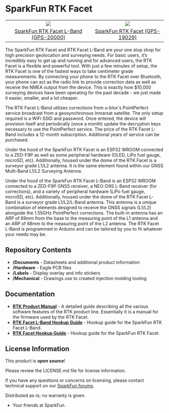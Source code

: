 SparkFun RTK Facet
========================================

<table class="table table-hover table-striped table-bordered">
  <tr align="center">
   <td><a href="https://www.sparkfun.com/products/20000"><img src="https://cdn.sparkfun.com//assets/parts/1/9/7/4/6/20000-SparkFun_RTK_Facet_L-Band-01.jpg"></a></td>
   <td><a href="https://www.sparkfun.com/products/18590"><img src="https://cdn.sparkfun.com//assets/parts/1/8/6/3/0/RTK_Facet_Photos-01.jpg"></a></td>
  <tr align="center">
    <td><a href="https://www.sparkfun.com/products/20000">SparkFun RTK Facet L-Band (GPS-20000)</a></td>
    <td><a href="https://www.sparkfun.com/products/19029">SparkFun RTK Facet (GPS-19029)</a></td>
  </tr>
</table>

The SparkFun RTK Facet and RTK Facet L-Band are your one stop shop for high precision geolocation and surveying needs. For basic users, it’s incredibly easy to get up and running and for advanced users, the RTK Facet is a flexible and powerful tool. With just a few minutes of setup, the RTK Facet is one of the fastest ways to take centimeter grade measurements. By connecting your phone to the RTK Facet over Bluetooth, your phone can act as the radio link to provide correction data as well as receive the NMEA output from the device. This is exactly how $10,000 surveying devices have been operating for the past decade - we just made it easier, smaller, and a lot cheaper. 

The RTK Facet L-Band utilizes corrections from u-blox's PointPerfect service broadcast from a geosynchronous Inmarsat satellite. The only setup required is a WiFi SSID and password. Once entered, the device will provision itself and periodically (once a month) update the decryption keys necessary to use the PointPerfect service. The price of the RTK Facet L-Band includes a 12-month subscription. Additional years of service can be purchased.

Under the hood of the SparkFun RTK Facet is an ESP32 WROOM connected to a ZED-F9P as well as some peripheral hardware (OLED, LiPo fuel gauge, microSD, etc). Additionally, housed under the dome of the RTK Facet is a surveyor grade L1/L2 antenna. It is the same element found within our GNSS Multi-Band L1/L2 Surveying Antenna.

Under the hood of the SparkFun RTK Facet L-Band is an ESP32 WROOM connected to a ZED-F9P GNSS receiver, a NEO-D9S L-Band receiver (for corrections), and a variety of peripheral hardware (LiPo fuel gauge, microSD, etc). Additionally, housed under the dome of the RTK Facet L-Band is a surveyor grade L1/L2/L-Band antenna. This antenna is a unique combination of elements designed to receive the GNSS signals (L1/L2) alongside the 1.55GHz PointPerfect corrections. The built-in antenna has an ARP of 69mm from the base to the measuring point of the L1 antenna and an ARP of 68mm to the measuring point of the L2 antenna. The RTK Facet L-Band is programmed in Arduino and can be tailored by you to fit whatever your needs may be.

Repository Contents
-------------------

* **/Documents** - Datasheets and additional product information
* **/Hardware** - Eagle PCB files
* **/Labels** - Display overlay and info stickers
* **/Mechanical** - Drawings use to created injection molding tooling

Documentation
--------------

* **[RTK Product Manual](https://docs.sparkfun.com/SparkFun_RTK_Firmware/)** - A detailed guide describing all the various software features of the RTK product line. Essentially it is a manual for the firmware used by the RTK Facet.
* **[RTK Facet L-Band Hookup Guide](https://learn.sparkfun.com/tutorials/sparkfun-rtk-facet-l-band-hookup-guide)** - Hookup guide for the SparkFun RTK Facet L-Band.
* **[RTK Facet Hookup Guide](https://learn.sparkfun.com/tutorials/sparkfun-rtk-facet-hookup-guide)** - Hookup guide for the SparkFun RTK Facet.

License Information
-------------------

This product is _**open source**_! 

Please review the LICENSE.md file for license information. 

If you have any questions or concerns on licensing, please contact technical support on our [SparkFun forums](https://forum.sparkfun.com/viewforum.php?f=152).

Distributed as-is; no warranty is given.

- Your friends at SparkFun.
